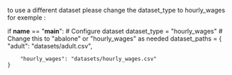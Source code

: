 to use a different dataset please change the dataset_type to hourly_wages for exemple :


if __name__ == "__main__":
    # Configure dataset
    dataset_type = "hourly_wages"  # Change this to "abalone" or "hourly_wages" as needed
    dataset_paths = {
        "adult": "datasets/adult.csv",
        
        "hourly_wages": "datasets/hourly_wages.csv"
    }
    
